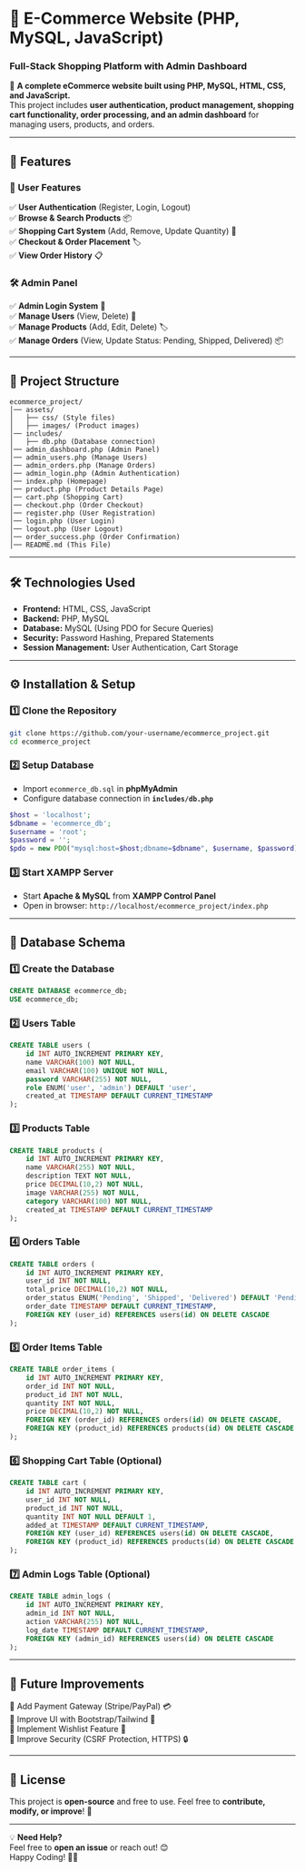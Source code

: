# 🛒 **E-Commerce Website (PHP, MySQL, JavaScript)**
### **Full-Stack Shopping Platform with Admin Dashboard**

🚀 **A complete eCommerce website built using PHP, MySQL, HTML, CSS, and JavaScript.**  
This project includes **user authentication, product management, shopping cart functionality, order processing, and an admin dashboard** for managing users, products, and orders.

---

## 📌 **Features**
### **👤 User Features**
✅ **User Authentication** (Register, Login, Logout)  
✅ **Browse & Search Products** 📦  
✅ **Shopping Cart System** (Add, Remove, Update Quantity) 🛒  
✅ **Checkout & Order Placement** 🏷️  
✅ **View Order History** 📋  

### **🛠️ Admin Panel**
✅ **Admin Login System** 🔐  
✅ **Manage Users** (View, Delete) 👥  
✅ **Manage Products** (Add, Edit, Delete) 🏷️  
✅ **Manage Orders** (View, Update Status: Pending, Shipped, Delivered) 📦  

---

## 📂 **Project Structure**
```
ecommerce_project/
│── assets/
│   ├── css/ (Style files)
│   ├── images/ (Product images)
│── includes/
│   ├── db.php (Database connection)
│── admin_dashboard.php (Admin Panel)
│── admin_users.php (Manage Users)
│── admin_orders.php (Manage Orders)
│── admin_login.php (Admin Authentication)
│── index.php (Homepage)
│── product.php (Product Details Page)
│── cart.php (Shopping Cart)
│── checkout.php (Order Checkout)
│── register.php (User Registration)
│── login.php (User Login)
│── logout.php (User Logout)
│── order_success.php (Order Confirmation)
│── README.md (This File)
```

---

## 🛠️ **Technologies Used**
- **Frontend:** HTML, CSS, JavaScript  
- **Backend:** PHP, MySQL  
- **Database:** MySQL (Using PDO for Secure Queries)  
- **Security:** Password Hashing, Prepared Statements  
- **Session Management:** User Authentication, Cart Storage  

---

## ⚙️ **Installation & Setup**
### **1️⃣ Clone the Repository**
```bash
git clone https://github.com/your-username/ecommerce_project.git
cd ecommerce_project
```

### **2️⃣ Setup Database**
- Import `ecommerce_db.sql` in **phpMyAdmin**  
- Configure database connection in **`includes/db.php`**  

```php
$host = 'localhost';
$dbname = 'ecommerce_db';
$username = 'root';
$password = '';
$pdo = new PDO("mysql:host=$host;dbname=$dbname", $username, $password);
```

### **3️⃣ Start XAMPP Server**
- Start **Apache & MySQL** from **XAMPP Control Panel**  
- Open in browser: `http://localhost/ecommerce_project/index.php`

---

## 📌 **Database Schema**
### **1️⃣ Create the Database**
```sql
CREATE DATABASE ecommerce_db;
USE ecommerce_db;
```

### **2️⃣ Users Table**
```sql
CREATE TABLE users (
    id INT AUTO_INCREMENT PRIMARY KEY,
    name VARCHAR(100) NOT NULL,
    email VARCHAR(100) UNIQUE NOT NULL,
    password VARCHAR(255) NOT NULL,
    role ENUM('user', 'admin') DEFAULT 'user',
    created_at TIMESTAMP DEFAULT CURRENT_TIMESTAMP
);
```

### **3️⃣ Products Table**
```sql
CREATE TABLE products (
    id INT AUTO_INCREMENT PRIMARY KEY,
    name VARCHAR(255) NOT NULL,
    description TEXT NOT NULL,
    price DECIMAL(10,2) NOT NULL,
    image VARCHAR(255) NOT NULL,
    category VARCHAR(100) NOT NULL,
    created_at TIMESTAMP DEFAULT CURRENT_TIMESTAMP
);
```

### **4️⃣ Orders Table**
```sql
CREATE TABLE orders (
    id INT AUTO_INCREMENT PRIMARY KEY,
    user_id INT NOT NULL,
    total_price DECIMAL(10,2) NOT NULL,
    order_status ENUM('Pending', 'Shipped', 'Delivered') DEFAULT 'Pending',
    order_date TIMESTAMP DEFAULT CURRENT_TIMESTAMP,
    FOREIGN KEY (user_id) REFERENCES users(id) ON DELETE CASCADE
);
```

### **5️⃣ Order Items Table**
```sql
CREATE TABLE order_items (
    id INT AUTO_INCREMENT PRIMARY KEY,
    order_id INT NOT NULL,
    product_id INT NOT NULL,
    quantity INT NOT NULL,
    price DECIMAL(10,2) NOT NULL,
    FOREIGN KEY (order_id) REFERENCES orders(id) ON DELETE CASCADE,
    FOREIGN KEY (product_id) REFERENCES products(id) ON DELETE CASCADE
);
```

### **6️⃣ Shopping Cart Table** (Optional)
```sql
CREATE TABLE cart (
    id INT AUTO_INCREMENT PRIMARY KEY,
    user_id INT NOT NULL,
    product_id INT NOT NULL,
    quantity INT NOT NULL DEFAULT 1,
    added_at TIMESTAMP DEFAULT CURRENT_TIMESTAMP,
    FOREIGN KEY (user_id) REFERENCES users(id) ON DELETE CASCADE,
    FOREIGN KEY (product_id) REFERENCES products(id) ON DELETE CASCADE
);
```

### **7️⃣ Admin Logs Table** (Optional)
```sql
CREATE TABLE admin_logs (
    id INT AUTO_INCREMENT PRIMARY KEY,
    admin_id INT NOT NULL,
    action VARCHAR(255) NOT NULL,
    log_date TIMESTAMP DEFAULT CURRENT_TIMESTAMP,
    FOREIGN KEY (admin_id) REFERENCES users(id) ON DELETE CASCADE
);
```

---

## 📌 **Future Improvements**
🔹 Add Payment Gateway (Stripe/PayPal) 💳  
🔹 Improve UI with Bootstrap/Tailwind 🎨  
🔹 Implement Wishlist Feature 💖  
🔹 Improve Security (CSRF Protection, HTTPS) 🔒  

---

## 📜 **License**
This project is **open-source** and free to use. Feel free to **contribute, modify, or improve**! 🚀  

---

💡 **Need Help?**  
Feel free to **open an issue** or reach out! 😊  
Happy Coding! 🎉✨
